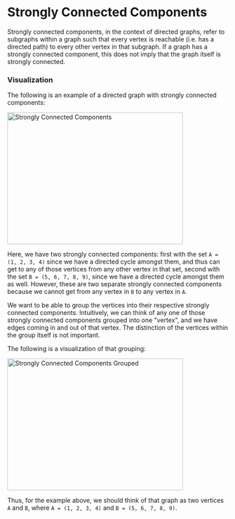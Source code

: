 # Strongly Connected Components

Strongly connected components, in the context of directed graphs, refer to subgraphs within a 
graph such that every vertex is reachable (i.e. has a directed path) to every other vertex in that
subgraph. If a graph has a strongly connected component, this does not imply that the graph itself 
is strongly connected.

### Visualization

The following is an example of a directed graph with strongly connected components:

<img src="https://i.imgur.com/Pff20f9.png" alt="Strongly Connected Components" width="400" height="300">

Here, we have two strongly connected components: first with the set `A = (1, 2, 3, 4)` since we have 
a directed cycle amongst them, and thus can get to any of those vertices from any other vertex in 
that set, second with the set `B = (5, 6, 7, 8, 9)`, since we have a directed cycle amongst them as 
well. However, these are two separate strongly connected components because we cannot get from any 
vertex in `B` to any vertex in `A`.

We want to be able to group the vertices into their respective strongly connected components. 
Intuitively, we can think of any one of those strongly connected components grouped into one 
"vertex", and we have edges coming in and out of that vertex. The distinction of the vertices
within the group itself is not important. 

The following is a visualization of that grouping:

<img src="https://i.imgur.com/vVcZgOM.png" alt="Strongly Connected Components Grouped" width="400" height="300">

Thus, for the example above, we should think of that graph as two vertices `A` and `B`, where 
`A = (1, 2, 3, 4)` and `B = (5, 6, 7, 8, 9)`.
